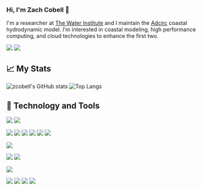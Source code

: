 ### Hi, I'm Zach Cobell 👋
I'm a researcher at [The Water Institute](http://www.thewaterinstitute.org) and I maintain the [Adcirc](http://adcirc.org) coastal hydrodynamic model. I'm interested in coastal modeling, high performance computing, and cloud technologies to enhance the first two.

[![](https://img.shields.io/badge/LinkedIn-Zach%20Cobell-informational?style=flat&logo=linkedin&logoColor=white&color=0A66C2)](https://www.linkedin.com/in/zach-cobell-805694106/)
[![](https://img.shields.io/badge/ORCiD-Zach%20Cobell-informational?style=flat&logo=orcid&logoColor=white&color=0A66C2)](https://orcid.org/0000-0002-6645-8570)

## 📈 My Stats
![zcobell's GitHub stats](https://github-readme-stats.vercel.app/api?username=zcobell&show_icons=true&theme=dark&hide_border=true)
![Top Langs](https://github-readme-stats.vercel.app/api/top-langs/?username=zcobell&layout=compact&theme=dark&hide_border=true)

## 🔧 Technology and Tools
![](https://img.shields.io/badge/OS-Linux-informational?style=flat&logo=linux&logoColor=white&color=1900E7)
![](https://img.shields.io/badge/OS-Mac-informational?style=flat&logo=apple&logoColor=white&color=1900E7)

![](https://img.shields.io/badge/Code-C%2B%2B-informational?style=flat&logo=c%2B%2B&logoColor=white&color=2bbc8a)
![](https://img.shields.io/badge/Code-Fortran-informational?style=flat&Color=white&color=2bbc8a)
![](https://img.shields.io/badge/Code-Python-informational?style=flat&logo=python&logoColor=white&color=2bbc8a)
![](https://img.shields.io/badge/Code-Qt-informational?style=flat&logo=qt&logoColor=white&color=2bbc8a)
![](https://img.shields.io/badge/Code-MPI-informational?style=flat&logoColor=white&color=2bbc8a)
![](https://img.shields.io/badge/Code-OpenMP-informational?style=flat&logoColor=white&color=2bbc8a)

![](https://img.shields.io/badge/Build-CMake-informational?style=flat&logo=cmake&logoColor=white&color=7F00F6)

![](https://img.shields.io/badge/Shell-Bash-informational?style=flat&logo=gnu-bash&logoColor=white&color=00B7F6)
![](https://img.shields.io/badge/Shell-zsh-informational?style=flat&logo=windows-terminal&logoColor=white&color=00B7F6)

![](https://img.shields.io/badge/Cloud-AWS-informational?style=flat&logo=amazon-aws&logoColor=white&color=FF9900)

![](https://img.shields.io/badge/Editor-vim-informational?style=flat&logo=vim&logoColor=white&color=F60000)
![](https://img.shields.io/badge/Editor-CLion-informational?style=flat&logo=clion&logoColor=white&color=F60000)
![](https://img.shields.io/badge/Editor-PyCharm-informational?style=flat&logo=pycharm&logoColor=white&color=F60000)
![](https://img.shields.io/badge/Editor-QtCreator-informational?style=flat&logo=qt&logoColor=white&color=F60000)
